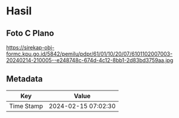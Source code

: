 # Hasil

## Foto C Plano

https://sirekap-obj-formc.kpu.go.id/5842/pemilu/pdpr/61/01/10/20/07/6101102007003-20240214-210005--e248748c-674d-4c12-8bb1-2d83bd3759aa.jpg


## Metadata

| Key        | Value               |
| ---------- | ------------------- |
| Time Stamp | 2024-02-15 07:02:30 |



